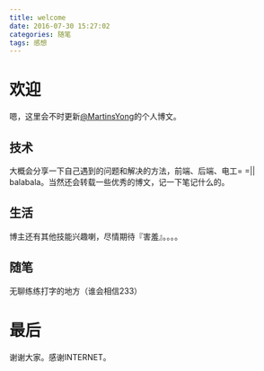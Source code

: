 ```yaml
---
title: welcome
date: 2016-07-30 15:27:02
categories: 随笔
tags: 感想
---
```


# 欢迎

嗯，这里会不时更新[@MartinsYong](http://weibo.com/u/5575635160)的个人博文。

<!--more--> 

## 技术

大概会分享一下自己遇到的问题和解决的方法，前端、后端、电工= =||
balabala。当然还会转载一些优秀的博文，记一下笔记什么的。

## 生活

博主还有其他技能兴趣喇，尽情期待『害羞』。。。。

## 随笔

无聊练练打字的地方（谁会相信233）

# 最后

谢谢大家。感谢INTERNET。
